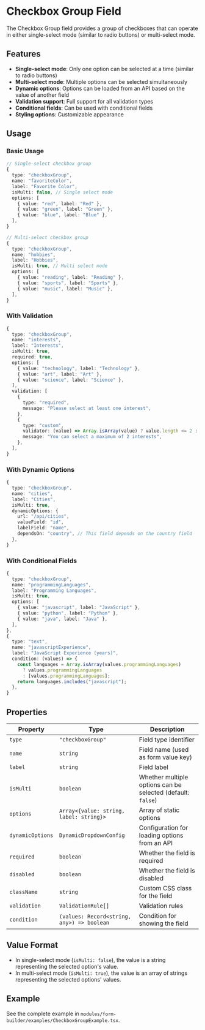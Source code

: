 # Checkbox Group Field

The Checkbox Group field provides a group of checkboxes that can operate in either single-select mode (similar to radio buttons) or multi-select mode.

## Features

- **Single-select mode**: Only one option can be selected at a time (similar to radio buttons)
- **Multi-select mode**: Multiple options can be selected simultaneously
- **Dynamic options**: Options can be loaded from an API based on the value of another field
- **Validation support**: Full support for all validation types
- **Conditional fields**: Can be used with conditional fields
- **Styling options**: Customizable appearance

## Usage

### Basic Usage

```typescript
// Single-select checkbox group
{
  type: "checkboxGroup",
  name: "favoriteColor",
  label: "Favorite Color",
  isMulti: false, // Single select mode
  options: [
    { value: "red", label: "Red" },
    { value: "green", label: "Green" },
    { value: "blue", label: "Blue" },
  ],
}

// Multi-select checkbox group
{
  type: "checkboxGroup",
  name: "hobbies",
  label: "Hobbies",
  isMulti: true, // Multi select mode
  options: [
    { value: "reading", label: "Reading" },
    { value: "sports", label: "Sports" },
    { value: "music", label: "Music" },
  ],
}
```

### With Validation

```typescript
{
  type: "checkboxGroup",
  name: "interests",
  label: "Interests",
  isMulti: true,
  required: true,
  options: [
    { value: "technology", label: "Technology" },
    { value: "art", label: "Art" },
    { value: "science", label: "Science" },
  ],
  validation: [
    {
      type: "required",
      message: "Please select at least one interest",
    },
    {
      type: "custom",
      validator: (value) => Array.isArray(value) ? value.length <= 2 : true,
      message: "You can select a maximum of 2 interests",
    },
  ],
}
```

### With Dynamic Options

```typescript
{
  type: "checkboxGroup",
  name: "cities",
  label: "Cities",
  isMulti: true,
  dynamicOptions: {
    url: "/api/cities",
    valueField: "id",
    labelField: "name",
    dependsOn: "country", // This field depends on the country field
  },
}
```

### With Conditional Fields

```typescript
{
  type: "checkboxGroup",
  name: "programmingLanguages",
  label: "Programming Languages",
  isMulti: true,
  options: [
    { value: "javascript", label: "JavaScript" },
    { value: "python", label: "Python" },
    { value: "java", label: "Java" },
  ],
},
{
  type: "text",
  name: "javascriptExperience",
  label: "JavaScript Experience (years)",
  condition: (values) => {
    const languages = Array.isArray(values.programmingLanguages) 
      ? values.programmingLanguages 
      : [values.programmingLanguages];
    return languages.includes("javascript");
  },
}
```

## Properties

| Property | Type | Description |
|----------|------|-------------|
| `type` | `"checkboxGroup"` | Field type identifier |
| `name` | `string` | Field name (used as form value key) |
| `label` | `string` | Field label |
| `isMulti` | `boolean` | Whether multiple options can be selected (default: `false`) |
| `options` | `Array<{value: string, label: string}>` | Array of static options |
| `dynamicOptions` | `DynamicDropdownConfig` | Configuration for loading options from an API |
| `required` | `boolean` | Whether the field is required |
| `disabled` | `boolean` | Whether the field is disabled |
| `className` | `string` | Custom CSS class for the field |
| `validation` | `ValidationRule[]` | Validation rules |
| `condition` | `(values: Record<string, any>) => boolean` | Condition for showing the field |

## Value Format

- In single-select mode (`isMulti: false`), the value is a string representing the selected option's value.
- In multi-select mode (`isMulti: true`), the value is an array of strings representing the selected options' values.

## Example

See the complete example in `modules/form-builder/examples/CheckboxGroupExample.tsx`.